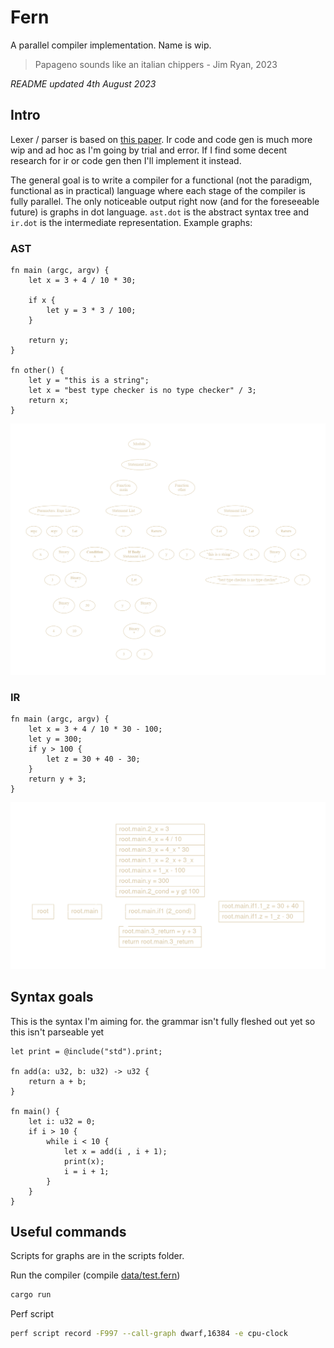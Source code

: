 # Fern

A parallel compiler implementation. Name is wip.

> Papageno sounds like an italian chippers - Jim Ryan, 2023

*README updated 4th August 2023*

## Intro  
Lexer / parser is based on [this paper](https://doi.org/10.1016/j.scico.2015.09.002). Ir code and code gen is much more wip and ad hoc as I'm going by trial and error. If I find some decent research for ir or code gen then I'll implement it instead.

The general goal is to write a compiler for a functional (not the paradigm, functional as in practical) language where each stage of the compiler is fully parallel. The only noticeable output right now (and for the foreseeable future) is graphs in dot language. `ast.dot` is the abstract syntax tree and `ir.dot` is the intermediate representation. Example graphs:

### AST
```
fn main (argc, argv) {
    let x = 3 + 4 / 10 * 30;

    if x {
        let y = 3 * 3 / 100;
    }

    return y;
}

fn other() {
    let y = "this is a string";
    let x = "best type checker is no type checker" / 3;
    return x;
}

```

![ast.png](ast.png)

### IR
```
fn main (argc, argv) {
    let x = 3 + 4 / 10 * 30 - 100;
    let y = 300;
    if y > 100 {
        let z = 30 + 40 - 30;
    }
    return y + 3;
}
```
![ir.png](ir.png)

## Syntax goals
This is the syntax I'm aiming for. the grammar isn't fully fleshed out yet so this isn't parseable yet
```
let print = @include("std").print;

fn add(a: u32, b: u32) -> u32 {
    return a + b;
}

fn main() {
    let i: u32 = 0;
    if i > 10 {
        while i < 10 {
            let x = add(i , i + 1);
            print(x);
            i = i + 1;
        }
    }
}
```

## Useful commands

Scripts for graphs are in the scripts folder.

Run the compiler (compile [data/test.fern](data/test.fern))
```bash
cargo run
```

Perf script 
```bash
perf script record -F997 --call-graph dwarf,16384 -e cpu-clock 
```
